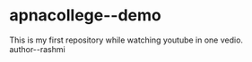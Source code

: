 # apnacollege--demo
This is my first repository while watching youtube in one vedio.
<br>
author--rashmi
